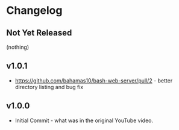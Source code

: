 Changelog
=========

## Not Yet Released

(nothing)

## v1.0.1

- https://github.com/bahamas10/bash-web-server/pull/2 - better directory listing
  and bug fix

## v1.0.0

- Initial Commit - what was in the original YouTube video.
